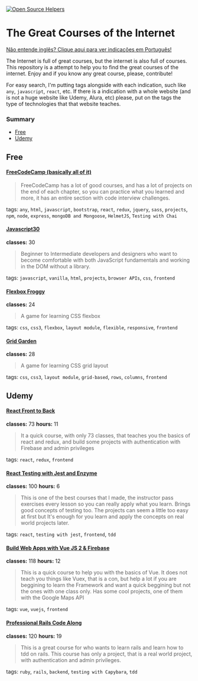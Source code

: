 [![Open Source Helpers](https://www.codetriage.com/rochabianca/the-great-courses-of-the-internet/badges/users.svg)](https://www.codetriage.com/rochabianca/the-great-courses-of-the-internet)

# The Great Courses of the Internet

[Não entende inglês? Clique aqui para ver indicações em Português!](https://github.com/rochabianca/the-great-courses-of-the-Internet/blob/master/README_pt-br.md)

The Internet is full of great courses, but the internet is also full of courses. This repository is a attempt to help you to find the great courses of the internet. Enjoy and if you know any great course, please, contribute!

For easy search, I'm putting tags alongside with each indication, such like `any`, `javascript`, `react`, etc. If there is a indication with a whole website (and is not a huge website like Udemy, Alura, etc) please, put on the tags the type of technologies that that website teaches.

### Summary

- [Free](https://github.com/rochabianca/TheGreatCoursesOfTheInternet#Free)
- [Udemy](https://github.com/rochabianca/TheGreatCoursesOfTheInternet#Udemy)

## Free

#### [FreeCodeCamp (basically all of it)](https://learn.freecodecamp.org/)

> FreeCodeCamp has a lot of good courses, and has a lot of projects on the end of each chapter, so you can practice what you learned and more, it has an entire section with code interview challenges.

tags: `any`, `html`, `javascript`, `bootstrap`, `react`, `redux`, `jquery`, `sass`, `projects`, `npm`, `node`, `express`, `mongoDB and Mongoose`, `HelmetJS`, `Testing with Chai`

#### [Javascript30](https://javascript30.com/)

**classes:** 30

> Beginner to Intermediate developers and designers who want to become comfortable with both JavaScript fundamentals and working in the DOM without a library.

tags: `javascript`, `vanilla`, `html`, `projects`, `browser APIs`, `css`, `frontend`

#### [Flexbox Froggy](https://flexboxfroggy.com/)

**classes:** 24

> A game for learning CSS flexbox

tags: `css`, `css3`, `flexbox`, `layout module`, `flexible`, `responsive`, `frontend`

#### [Grid Garden](https://cssgridgarden.com/)

**classes:** 28

> A game for learning CSS grid layout

tags: `css`, `css3`, `layout module`, `grid-based`, `rows`, `columns`, `frontend`

## Udemy

#### [React Front to Back](https://www.udemy.com/course/react-front-to-back/)

**classes:** 73
**hours:** 11

> It a quick course, with only 73 classes, that teaches you the basics of react and redux, and build some projects with authentication with Firebase and admin privileges

tags: `react`, `redux`, `frontend`

#### [React Testing with Jest and Enzyme](https://www.udemy.com/react-testing-with-jest-and-enzyme/)

**classes:** 100
**hours:** 6

> This is one of the best courses that I made, the instructor pass exercises every lesson so you can really apply what you learn. Brings good concepts of testing too. The projects can seem a little too easy at first but It's enough for you learn and apply the concepts on real world projects later.

tags: `react`, `testing with jest`, `frontend`, `tdd`

#### [Build Web Apps with Vue JS 2 & Firebase](https://www.udemy.com/build-web-apps-with-vuejs-firebase/)

**classes:** 118
**hours:** 12

> This is a quick course to help you with the basics of Vue. It does not teach you things like Vuex, that is a con, but help a lot if you are beggining to learn the Framework and want a quick beggining but not the ones with one class only. Has some cool projects, one of them with the Google Maps API

tags: `vue`, `vuejs`, `frontend`

#### [Professional Rails Code Along](https://www.udemy.com/professional-ruby-on-rails-coding-course/)

**classes:** 120
**hours:** 19

> This is a great course for who wants to learn rails and learn how to tdd on rails. This course has only a project, that is a real world project, with authentication and admin privileges.

tags: `ruby`, `rails`, `backend`, `testing with Capybara`, `tdd`
